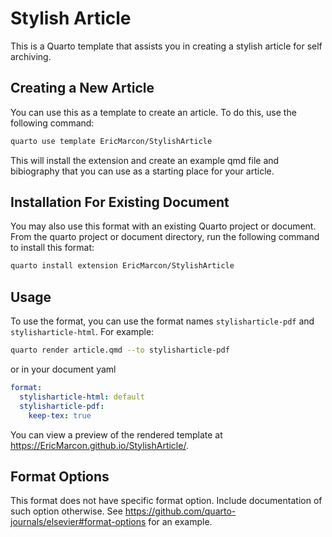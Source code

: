 # Stylish Article

This is a Quarto template that assists you in creating a stylish article for self archiving.

## Creating a New Article

You can use this as a template to create an article. To do this, use the following command:

```bash
quarto use template EricMarcon/StylishArticle
```

This will install the extension and create an example qmd file and bibiography that you can use as a starting place for your article.

## Installation For Existing Document

You may also use this format with an existing Quarto project or document. From the quarto project or document directory, run the following command to install this format:

```bash
quarto install extension EricMarcon/StylishArticle
```

## Usage

To use the format, you can use the format names `stylisharticle-pdf` and `stylisharticle-html`. For example:

```bash
quarto render article.qmd --to stylisharticle-pdf
```

or in your document yaml

```yaml
format:
  stylisharticle-html: default
  stylisharticle-pdf:
    keep-tex: true    
```

You can view a preview of the rendered template at <https://EricMarcon.github.io/StylishArticle/>.

## Format Options

This format does not have specific format option. Include documentation of such option otherwise. See <https://github.com/quarto-journals/elsevier#format-options> for an example.
